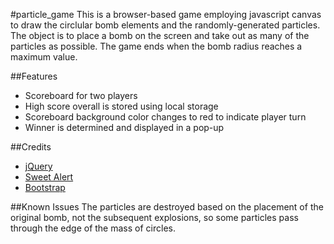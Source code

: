 #particle_game
This is a browser-based game employing javascript canvas to draw the circlular bomb elements and the randomly-generated particles. The object is to place a bomb on the screen and take out as many of the particles as possible. The game ends when the bomb radius reaches a maximum value.

##Features
* Scoreboard for two players
* High score overall is stored using local storage
* Scoreboard background color changes to red to indicate player turn
* Winner is determined and displayed in a pop-up

##Credits
* [jQuery](https://jquery.com/)
* [Sweet Alert](http://t4t5.github.io/sweetalert/)
* [Bootstrap](http://getbootstrap.com/)

##Known Issues
The particles are destroyed based on the placement of the original bomb, not the subsequent explosions, so some particles pass through the edge of the mass of circles.
